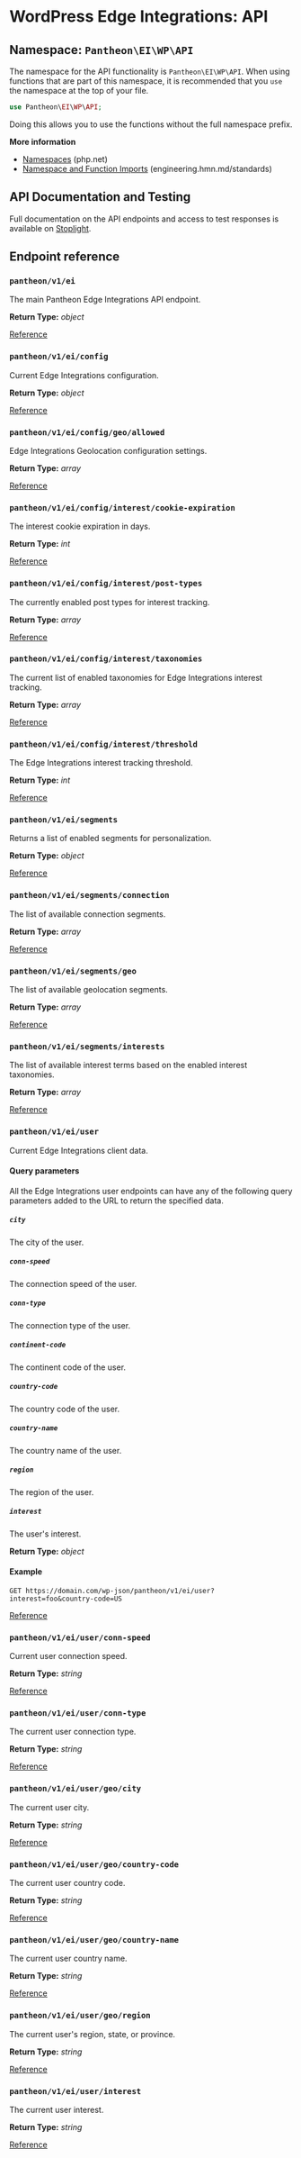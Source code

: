 # WordPress Edge Integrations: API

## Namespace: `Pantheon\EI\WP\API`

The namespace for the API functionality is `Pantheon\EI\WP\API`. When using functions that are part of this namespace, it is recommended that you `use` the namespace at the top of your file.

```php
use Pantheon\EI\WP\API;
```

Doing this allows you to use the functions without the full namespace prefix. 

**More information**

* [Namespaces](https://www.php.net/manual/en/language.namespaces.php) (php.net)
* [Namespace and Function Imports](https://engineering.hmn.md/standards/style/php/#namespace-and-function-imports) (engineering.hmn.md/standards)

## API Documentation and Testing

Full documentation on the API endpoints and access to test responses is available on [Stoplight](https://pantheon.stoplight.io/docs/edge-integrations/fed9ddb2a5046-ei).

## Endpoint reference

### `pantheon/v1/ei`

The main Pantheon Edge Integrations API endpoint.

**Return Type:** _object_

[Reference](https://pantheon.stoplight.io/docs/edge-integrations/0cda792ad26fe-ei)

### `pantheon/v1/ei/config`

Current Edge Integrations configuration.

**Return Type:** _object_

[Reference](https://pantheon.stoplight.io/docs/edge-integrations/edaa3dbe9bca3-ei-config)

### `pantheon/v1/ei/config/geo/allowed`

Edge Integrations Geolocation configuration settings.

**Return Type:** _array_

[Reference](https://pantheon.stoplight.io/docs/edge-integrations/96585a3c74391-ei-config-geo-allowed)

### `pantheon/v1/ei/config/interest/cookie-expiration`

The interest cookie expiration in days.

**Return Type:** _int_

[Reference](https://pantheon.stoplight.io/docs/edge-integrations/15b15bd2b7eff-ei-config-interest-cookie-expiration)

### `pantheon/v1/ei/config/interest/post-types`

The currently enabled post types for interest tracking.

**Return Type:** _array_

[Reference](https://pantheon.stoplight.io/docs/edge-integrations/c5db87f36cc21-ei-config-interest-post-types)

### `pantheon/v1/ei/config/interest/taxonomies`

The current list of enabled taxonomies for Edge Integrations interest tracking.

**Return Type:** _array_

[Reference](https://pantheon.stoplight.io/docs/edge-integrations/fb47b8ec8fa31-ei-config-interest-taxonomies)

### `pantheon/v1/ei/config/interest/threshold`

The Edge Integrations interest tracking threshold.

**Return Type:** _int_

[Reference](https://pantheon.stoplight.io/docs/edge-integrations/970ac042750be-ei-config-interest-threshold)

### `pantheon/v1/ei/segments`

Returns a list of enabled segments for personalization.

**Return Type:** _object_

[Reference](https://pantheon.stoplight.io/docs/edge-integrations/48045c3028625-ei-segments)

### `pantheon/v1/ei/segments/connection`

The list of available connection segments.

**Return Type:** _array_

[Reference]()

### `pantheon/v1/ei/segments/geo`

The list of available geolocation segments.

**Return Type:** _array_

[Reference](https://pantheon.stoplight.io/docs/edge-integrations/68d178a2e5511-ei-segments-geo)

### `pantheon/v1/ei/segments/interests`

The list of available interest terms based on the enabled interest taxonomies.

**Return Type:** _array_

[Reference](https://pantheon.stoplight.io/docs/edge-integrations/79cac6693543c-ei-segments-interests)

### `pantheon/v1/ei/user`

Current Edge Integrations client data.

#### Query parameters

All the Edge Integrations user endpoints can have any of the following query parameters added to the URL to return the specified data.

##### `city`

The city of the user.

##### `conn-speed`

The connection speed of the user.

##### `conn-type`

The connection type of the user.

##### `continent-code`

The continent code of the user.

##### `country-code`

The country code of the user.

##### `country-name`

The country name of the user.

##### `region`

The region of the user.

##### `interest`

The user's interest.

**Return Type:** _object_

#### Example

`GET https://domain.com/wp-json/pantheon/v1/ei/user?interest=foo&country-code=US`

[Reference](https://pantheon.stoplight.io/docs/edge-integrations/9adbc8702b480-ei-user)

### `pantheon/v1/ei/user/conn-speed`

Current user connection speed.

**Return Type:** _string_

[Reference](https://pantheon.stoplight.io/docs/edge-integrations/df582b33b8768-ei-user-conn-speed)

### `pantheon/v1/ei/user/conn-type`

The current user connection type.

**Return Type:** _string_

[Reference](https://pantheon.stoplight.io/docs/edge-integrations/eb8e9ddfc5c03-ei-user-conn-type)

### `pantheon/v1/ei/user/geo/city`

The current user city.

**Return Type:** _string_

[Reference](https://pantheon.stoplight.io/docs/edge-integrations/dfa8f040f1594-ei-user-geo-city)

### `pantheon/v1/ei/user/geo/country-code`

The current user country code.

**Return Type:** _string_

[Reference](https://pantheon.stoplight.io/docs/edge-integrations/d869daad71b8d-ei-user-geo-country)

### `pantheon/v1/ei/user/geo/country-name`

The current user country name.

**Return Type:** _string_

[Reference](https://pantheon.stoplight.io/docs/edge-integrations/d869daad71b8d-ei-user-geo-country)

### `pantheon/v1/ei/user/geo/region`

The current user's region, state, or province.

**Return Type:** _string_

[Reference](https://pantheon.stoplight.io/docs/edge-integrations/d869daad71b8d-ei-user-geo-region)

### `pantheon/v1/ei/user/interest`

The current user interest.

**Return Type:** _string_

[Reference](https://pantheon.stoplight.io/docs/edge-integrations/d50bfdfaea613-ei-user-interest)
